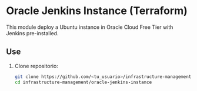 # Oracle Jenkins Instance (Terraform)

This module deploy a Ubuntu instance in Oracle Cloud Free Tier with Jenkins pre-installed.

## Use

1. Clone repositorio:
   ```bash
   git clone https://github.com/<tu_usuario>/infrastructure-management.git
   cd infrastructure-management/oracle-jenkins-instance
